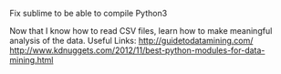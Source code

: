 
Fix sublime to be able to compile Python3

Now that I know how to read CSV files, learn how to make meaningful analysis of the data. Useful Links:
http://guidetodatamining.com/
http://www.kdnuggets.com/2012/11/best-python-modules-for-data-mining.html